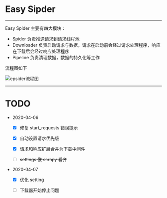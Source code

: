 # Easy Sipder

---

Easy Spider 主要有四大模块：

- Spider 负责推送请求到请求线程池
- Downloader 负责启动请求与数据，请求在启动前会经过请求处理程序，响应在下载后会经过响应处理程序
- Pipeline 负责清理数据，数据的持久化等工作

流程图如下

![epsider流程图](https://ftp.bmp.ovh/imgs/2021/04/76657cd1da61f203.png)


---

# TODO

- 2020-04-06
    - [x] 修复 start_requests 错误提示
    - [x] 自动设置请求优先级
    - [x] 请求和响应扩展合并为下载中间件
    - [ ] ~~settings 像 scrapy 看齐~~


- 2020-04-07
    - [x] 优化 setting
    - [ ] 下载器开始停止问题
  
